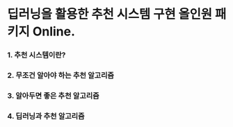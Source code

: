 # 딥러닝을 활용한 추천 시스템 구현 올인원 패키지 Online.

### 1. 추천 시스템이란?
### 2. 무조건 알아야 하는 추천 알고리즘
### 3. 알아두면 좋은 추천 알고리즘
### 4. 딥러닝과 추천 알고리즘